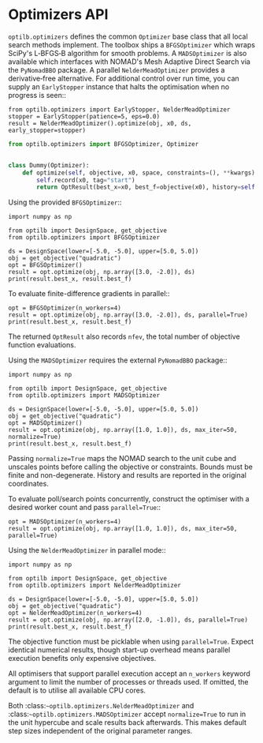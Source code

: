 # Optimizers API

`optilb.optimizers` defines the common `Optimizer` base class that all local search methods implement.  The toolbox ships a
`BFGSOptimizer` which wraps SciPy's L‑BFGS‑B algorithm for smooth problems.  A
`MADSOptimizer` is also available which interfaces with NOMAD's Mesh Adaptive
Direct Search via the `PyNomadBBO` package.  A parallel `NelderMeadOptimizer`
provides a derivative‑free alternative.  For additional control over run time,
you can supply an `EarlyStopper` instance that halts the optimisation when no
progress is seen::

    from optilb.optimizers import EarlyStopper, NelderMeadOptimizer
    stopper = EarlyStopper(patience=5, eps=0.0)
    result = NelderMeadOptimizer().optimize(obj, x0, ds, early_stopper=stopper)

```python
from optilb.optimizers import BFGSOptimizer, Optimizer


class Dummy(Optimizer):
    def optimize(self, objective, x0, space, constraints=(), **kwargs):
        self.record(x0, tag="start")
        return OptResult(best_x=x0, best_f=objective(x0), history=self.history)
```

Using the provided `BFGSOptimizer`::

    import numpy as np

    from optilb import DesignSpace, get_objective
    from optilb.optimizers import BFGSOptimizer

    ds = DesignSpace(lower=[-5.0, -5.0], upper=[5.0, 5.0])
    obj = get_objective("quadratic")
    opt = BFGSOptimizer()
    result = opt.optimize(obj, np.array([3.0, -2.0]), ds)
    print(result.best_x, result.best_f)

To evaluate finite-difference gradients in parallel::

    opt = BFGSOptimizer(n_workers=4)
    result = opt.optimize(obj, np.array([3.0, -2.0]), ds, parallel=True)
    print(result.best_x, result.best_f)

The returned `OptResult` also records `nfev`, the total number of objective
function evaluations.

Using the `MADSOptimizer` requires the external `PyNomadBBO` package::

    import numpy as np

    from optilb import DesignSpace, get_objective
    from optilb.optimizers import MADSOptimizer

    ds = DesignSpace(lower=[-5.0, -5.0], upper=[5.0, 5.0])
    obj = get_objective("quadratic")
    opt = MADSOptimizer()
    result = opt.optimize(obj, np.array([1.0, 1.0]), ds, max_iter=50, normalize=True)
    print(result.best_x, result.best_f)

Passing ``normalize=True`` maps the NOMAD search to the unit cube and
unscales points before calling the objective or constraints.  Bounds must
be finite and non-degenerate.  History and results are reported in the
original coordinates.

To evaluate poll/search points concurrently, construct the optimiser with a
desired worker count and pass ``parallel=True``::

    opt = MADSOptimizer(n_workers=4)
    result = opt.optimize(obj, np.array([1.0, 1.0]), ds, max_iter=50, parallel=True)

Using the `NelderMeadOptimizer` in parallel mode::

    import numpy as np

    from optilb import DesignSpace, get_objective
    from optilb.optimizers import NelderMeadOptimizer

    ds = DesignSpace(lower=[-5.0, -5.0], upper=[5.0, 5.0])
    obj = get_objective("quadratic")
    opt = NelderMeadOptimizer(n_workers=4)
    result = opt.optimize(obj, np.array([2.0, -1.0]), ds, parallel=True)
    print(result.best_x, result.best_f)

The objective function must be picklable when using ``parallel=True``.
Expect identical numerical results, though start-up overhead means
parallel execution benefits only expensive objectives.

All optimisers that support parallel execution accept an ``n_workers`` keyword
argument to limit the number of processes or threads used.  If omitted, the
default is to utilise all available CPU cores.

Both :class:`~optilb.optimizers.NelderMeadOptimizer` and
:class:`~optilb.optimizers.MADSOptimizer` accept ``normalize=True`` to run in
the unit hypercube and scale results back afterwards.  This makes default step
sizes independent of the original parameter ranges.
